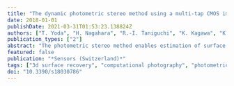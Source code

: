 ```yaml
---
title: "The dynamic photometric stereo method using a multi-tap CMOS image sensor"
date: 2018-01-01
publishDate: 2021-03-31T01:53:23.138824Z
authors: ["T. Yoda", "H. Nagahara", "R.-I. Taniguchi", "K. Kagawa", "K. Yasutomi", "S. Kawahito"]
publication_types: ["2"]
abstract: "The photometric stereo method enables estimation of surface normals from images that have been captured using different but known lighting directions. The classical photometric stereo method requires at least three images to determine the normals in a given scene. However, this method cannot be applied to dynamic scenes because it is assumed that the scene remains static while the required images are captured. In this work, we present a dynamic photometric stereo method for estimation of the surface normals in a dynamic scene. We use a multi-tap complementary metal-oxide-semiconductor (CMOS) image sensor to capture the input images required for the proposed photometric stereo method. This image sensor can divide the electrons from the photodiode from a single pixel into the different taps of the exposures and can thus capture multiple images under different lighting conditions with almost identical timing. We implemented a camera lighting system and created a software application to enable estimation of the normal map in real time. We also evaluated the accuracy of the estimated surface normals and demonstrated that our proposed method can estimate the surface normals of dynamic scenes."
featured: false
publication: "*Sensors (Switzerland)*"
tags: ["3d surface recovery", "computational photography", "photometric stereo", "vision sensor"]
doi: "10.3390/s18030786"
---
```


